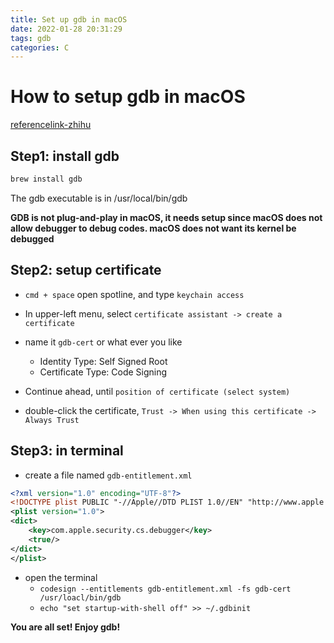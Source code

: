```yaml
---
title: Set up gdb in macOS
date: 2022-01-28 20:31:29
tags: gdb
categories: C 
---
```


# How to setup gdb in macOS
[referencelink-zhihu](https://zhuanlan.zhihu.com/p/68398728)

<!--more-->

## Step1: install gdb
```sh
brew install gdb
```

The gdb executable is in /usr/local/bin/gdb

**GDB is not plug-and-play in macOS, it needs setup since macOS does not allow debugger to debug codes. macOS does not want its kernel be debugged**

## Step2: setup certificate

* `cmd + space` open spotline, and type `keychain access`

* In upper-left menu, select `certificate assistant -> create a certificate`
* name it `gdb-cert` or what ever you like
  * Identity Type: Self Signed Root
  * Certificate Type: Code Signing
* Continue ahead, until `position of certificate (select system)`
* double-click the certificate, `Trust -> When using this certificate -> Always Trust`

## Step3: in terminal

* create a file named `gdb-entitlement.xml`

```xml
<?xml version="1.0" encoding="UTF-8"?>
<!DOCTYPE plist PUBLIC "-//Apple//DTD PLIST 1.0//EN" "http://www.apple.com/DTDs/PropertyList-1.0.dtd">
<plist version="1.0">
<dict>
    <key>com.apple.security.cs.debugger</key>
    <true/>
</dict>
</plist>
```

* open the terminal
  * `codesign --entitlements gdb-entitlement.xml -fs gdb-cert /usr/loacl/bin/gdb`
  * `echo "set startup-with-shell off" >> ~/.gdbinit`

**You are all set! Enjoy gdb!**